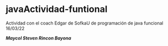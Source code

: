# javaActividad-funtional
Actividad con el coach Edgar de SofkaU de programación de java funcional 16/03/22

**_Maycol Steven Rincon Bayona_**
